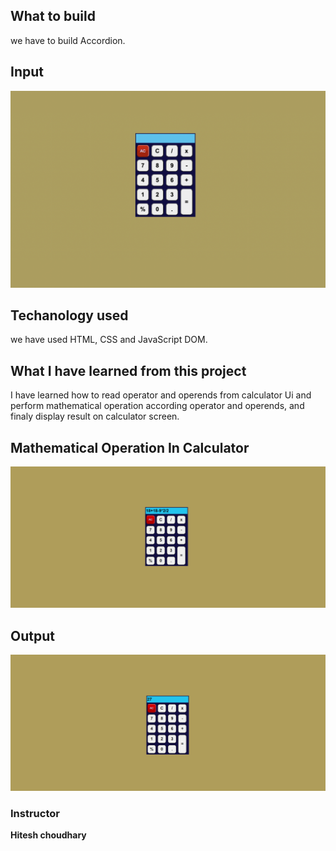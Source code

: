## What to build

we have to build Accordion.

## Input

![Calculator](./Image/Calculator.png)

## Techanology used

we have used HTML, CSS and JavaScript DOM.

## What I have learned from this project

I have learned how to read operator and operends from calculator Ui and perform mathematical operation according operator and operends, and finaly display result on calculator screen.

## Mathematical Operation In Calculator

![Calculator_Operation](./Image/CalculatorOperation.png)

## Output

![Calculator_Output](./Image/CalculatorOutput.png)

### Instructor

**Hitesh choudhary**
